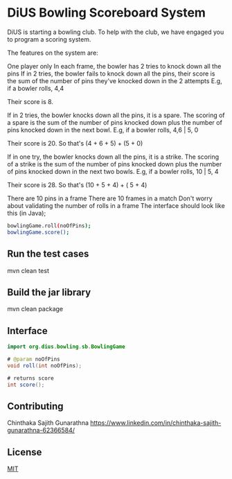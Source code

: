# DiUS Bowling Scoreboard System

DiUS is starting a bowling club. To help with the club, we have engaged you to program a scoring system.

The features on the system are:

One player only
In each frame, the bowler has 2 tries to knock down all the pins
If in 2 tries, the bowler fails to knock down all the pins, their score is the sum of the number of pins they've knocked down in the 2 attempts
E.g, if a bowler rolls, 4,4

Their score is 8.

If in 2 tries, the bowler knocks down all the pins, it is a spare. The scoring of a spare is the sum of the number of pins knocked down plus the number of pins knocked down in the next bowl.
E.g, if a bowler rolls, 4,6 | 5, 0

Their score is 20. So that's (4 + 6 + 5) + (5 + 0)

If in one try, the bowler knocks down all the pins, it is a strike. The scoring of a strike is the sum of the number of pins knocked down plus the number of pins knocked down in the next two bowls.
E.g, if a bowler rolls, 10 | 5, 4

Their score is 28. So that's (10 + 5 + 4) + ( 5 + 4)

There are 10 pins in a frame
There are 10 frames in a match
Don't worry about validating the number of rolls in a frame
The interface should look like this (in Java);

```bash
bowlingGame.roll(noOfPins);
bowlingGame.score();
```


## Run the test cases

mvn clean test

## Build the jar library
mvn clean package

## Interface

```java
import org.dius.bowling.sb.BowlingGame

# @param noOfPins
void roll(int noOfPins);

# returns score
int score();
```

## Contributing
Chinthaka Sajith Gunarathna
https://www.linkedin.com/in/chinthaka-sajith-gunarathna-62366584/

## License
[MIT](https://choosealicense.com/licenses/mit/)